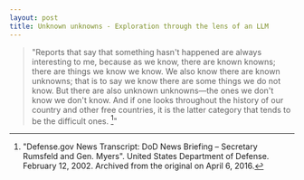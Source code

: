 ```yaml
---
layout: post
title: Unknown unknowns - Exploration through the lens of an LLM 
---
```


> "Reports that say that something hasn't happened are always interesting to me, because as we know, there are known knowns; there are things we know we know. We also know there are known unknowns; that is to say we know there are some things we do not know. But there are also unknown unknowns—the ones we don't know we
don't know. And if one looks throughout the history of our country and other free countries, it is the latter category that tends to be the difficult ones. [^1]"


[^1]: "Defense.gov News Transcript: DoD News Briefing – Secretary Rumsfeld and Gen. Myers". United States Department of Defense. February 12, 2002. Archived from the original on April 6, 2016.

